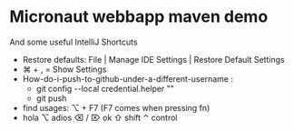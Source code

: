 # Micronaut webbapp maven demo

And some useful IntelliJ Shortcuts

- Restore defaults: File | Manage IDE Settings | Restore Default Settings
- &#8984; + , = Show Settings
- How-do-i-push-to-github-under-a-different-username : 
  - git config --local credential.helper ""
  - git push
- find usages: ⌥ + F7 (F7 comes when pressing fn)
- hola ⌥ adios ⌫ / ⌦ ok ⇧ shift ⌃ control
